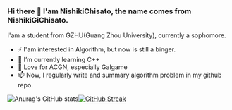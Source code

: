 ### Hi there 👋 I'am NishikiChisato, the name comes from NishikiGiChisato.

I'am a student from GZHU(Guang Zhou University), currently a sophomore.

* ⚡ I'am interested in Algorithm, but now is still a binger.
* 🌱 I’m currently learning C++
* 🎀 Love for ACGN, especially Galgame
* 📫 Now, I regularly write and summary algorithm problem in my github repo.

![Anurag's GitHub stats](https://github-readme-stats.vercel.app/api?username=NishikiChisato&show_icons=true&theme=tokyonight)[![GitHub Streak](https://streak-stats.demolab.com/?user=NIshikiChisato&theme=tokyonight)](https://git.io/streak-stats)

<!---
[![Ashutosh's github activity graph](https://github-readme-activity-graph.cyclic.app/graph?username=NishikiCHisato&theme=tokyo-night)](https://github.com/ashutosh00710/github-readme-activity-graph)
--->

<!--
**NishikiChisato/NishikiChisato** is a ✨ _special_ ✨ repository because its `README.md` (this file) appears on your GitHub profile.

Here are some ideas to get you started:

- 🔭 I’m currently working on ...
- 🌱 I’m currently learning ...
- 👯 I’m looking to collaborate on ...
- 🤔 I’m looking for help with ...
- 💬 Ask me about ...
- 📫 How to reach me: ...
- 😄 Pronouns: ...
- ⚡ Fun fact: ...
-->
